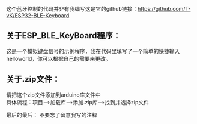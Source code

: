 这个蓝牙控制的代码并非有我编写这是它的github链接：https://github.com/T-vK/ESP32-BLE-Keyboard

关于ESP_BLE_KeyBoard程序：
---
这是一个模拟键盘信号的示例程序，我在代码里填写了一个简单的快捷输入helloworld，你可以根据自己的需要来更改。

关于.zip文件：
---
请把这个zip文件添加到arduino库文件中<br>
具体流程：项目-->加载库-->添加.zip库-->找到并选择zip文件<br>

最后的最后：
不要忘了留意我写的注释
